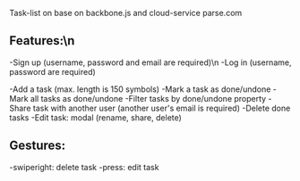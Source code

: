Task-list on base on backbone.js and cloud-service parse.com

Features:\n
-----------
-Sign up (username, password and email are required)\n
-Log in (username, password are required)

-Add a task (max. length is 150 symbols)
-Mark a task as done/undone
-Mark all tasks as done/undone
-Filter tasks by done/undone property
-Share task with another user (another user's email is required)
-Delete done tasks
-Edit task: modal (rename, share, delete)

Gestures:
---------
-swiperight: delete task
-press: edit task


